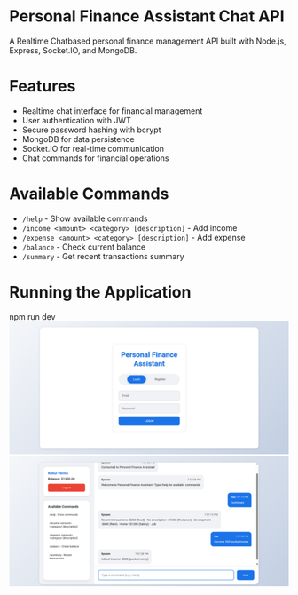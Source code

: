 # Personal Finance Assistant Chat API

A Realtime Chatbased personal finance management API built with Node.js, Express, Socket.IO, and MongoDB.

# Features

- Realtime chat interface for financial management
- User authentication with JWT
- Secure password hashing with bcrypt
- MongoDB for data persistence
- Socket.IO for real-time communication
- Chat commands for financial operations

# Available Commands

- `/help` - Show available commands
- `/income <amount> <category> [description]` - Add income
- `/expense <amount> <category> [description]` - Add expense
- `/balance` - Check current balance
- `/summary` - Get recent transactions summary

# Running the Application
npm run dev
![Preview 1](./project%20image1.png)
![Preview 2](./project%20image2.png)


